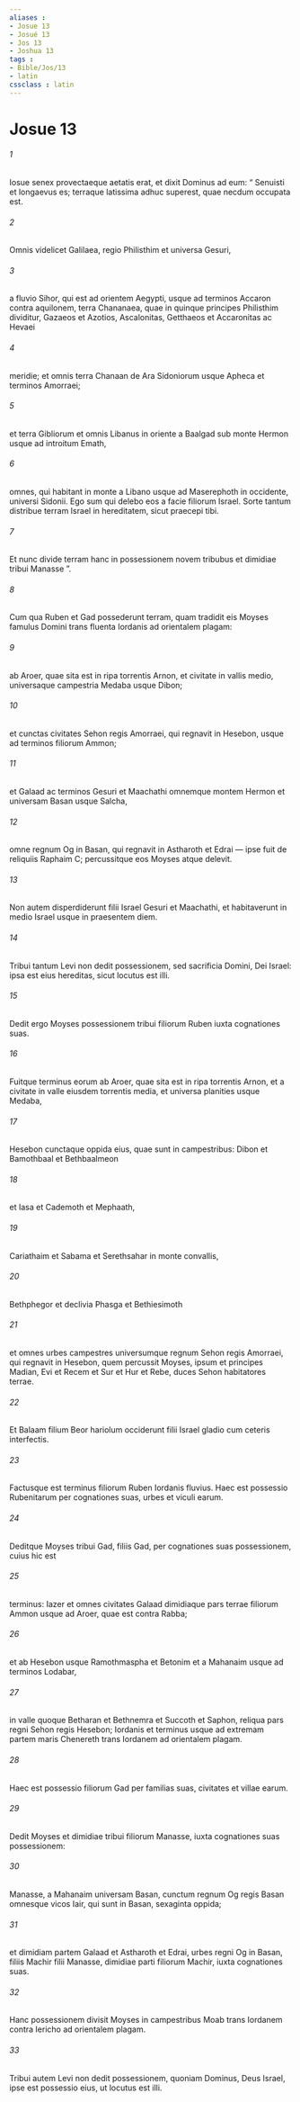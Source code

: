 ```yaml
---
aliases : 
- Josue 13
- Josué 13
- Jos 13
- Joshua 13
tags : 
- Bible/Jos/13
- latin
cssclass : latin
---
```


# Josue 13

###### 1
Iosue senex provectaeque aetatis erat, et dixit Dominus ad eum: “ Senuisti et longaevus es; terraque latissima adhuc superest, quae necdum occupata est. 
###### 2
Omnis videlicet Galilaea, regio Philisthim et universa Gesuri, 
###### 3
a fluvio Sihor, qui est ad orientem Aegypti, usque ad terminos Accaron contra aquilonem, terra Chananaea, quae in quinque principes Philisthim dividitur, Gazaeos et Azotios, Ascalonitas, Getthaeos et Accaronitas ac Hevaei 
###### 4
meridie; et omnis terra Chanaan de Ara Sidoniorum usque Apheca et terminos Amorraei; 
###### 5
et terra Gibliorum et omnis Libanus in oriente a Baalgad sub monte Hermon usque ad introitum Emath, 
###### 6
omnes, qui habitant in monte a Libano usque ad Maserephoth in occidente, universi Sidonii. Ego sum qui delebo eos a facie filiorum Israel. Sorte tantum distribue terram Israel in hereditatem, sicut praecepi tibi. 
###### 7
Et nunc divide terram hanc in possessionem novem tribubus et dimidiae tribui Manasse ”.
###### 8
Cum qua Ruben et Gad possederunt terram, quam tradidit eis Moyses famulus Domini trans fluenta Iordanis ad orientalem plagam: 
###### 9
ab Aroer, quae sita est in ripa torrentis Arnon, et civitate in vallis medio, universaque campestria Medaba usque Dibon; 
###### 10
et cunctas civitates Sehon regis Amorraei, qui regnavit in Hesebon, usque ad terminos filiorum Ammon; 
###### 11
et Galaad ac terminos Gesuri et Maachathi omnemque montem Hermon et universam Basan usque Salcha, 
###### 12
omne regnum Og in Basan, qui regnavit in Astharoth et Edrai — ipse fuit de reliquiis Raphaim C; percussitque eos Moyses atque delevit. 
###### 13
Non autem disperdiderunt filii Israel Gesuri et Maachathi, et habitaverunt in medio Israel usque in praesentem diem.
###### 14
Tribui tantum Levi non dedit possessionem, sed sacrificia Domini, Dei Israel: ipsa est eius hereditas, sicut locutus est illi.
###### 15
Dedit ergo Moyses possessionem tribui filiorum Ruben iuxta cognationes suas. 
###### 16
Fuitque terminus eorum ab Aroer, quae sita est in ripa torrentis Arnon, et a civitate in valle eiusdem torrentis media, et universa planities usque Medaba, 
###### 17
Hesebon cunctaque oppida eius, quae sunt in campestribus: Dibon et Bamothbaal et Bethbaalmeon 
###### 18
et Iasa et Cademoth et Mephaath, 
###### 19
Cariathaim et Sabama et Serethsahar in monte convallis, 
###### 20
Bethphegor et declivia Phasga et Bethiesimoth 
###### 21
et omnes urbes campestres universumque regnum Sehon regis Amorraei, qui regnavit in Hesebon, quem percussit Moyses, ipsum et principes Madian, Evi et Recem et Sur et Hur et Rebe, duces Sehon habitatores terrae. 
###### 22
Et Balaam filium Beor hariolum occiderunt filii Israel gladio cum ceteris interfectis. 
###### 23
Factusque est terminus filiorum Ruben Iordanis fluvius. Haec est possessio Rubenitarum per cognationes suas, urbes et viculi earum.
###### 24
Deditque Moyses tribui Gad, filiis Gad, per cognationes suas possessionem, cuius hic est 
###### 25
terminus: Iazer et omnes civitates Galaad dimidiaque pars terrae filiorum Ammon usque ad Aroer, quae est contra Rabba; 
###### 26
et ab Hesebon usque Ramothmaspha et Betonim et a Mahanaim usque ad terminos Lodabar, 
###### 27
in valle quoque Betharan et Bethnemra et Succoth et Saphon, reliqua pars regni Sehon regis Hesebon; Iordanis et terminus usque ad extremam partem maris Chenereth trans Iordanem ad orientalem plagam. 
###### 28
Haec est possessio filiorum Gad per familias suas, civitates et villae earum.
###### 29
Dedit Moyses et dimidiae tribui filiorum Manasse, iuxta cognationes suas possessionem: 
###### 30
Manasse, a Mahanaim universam Basan, cunctum regnum Og regis Basan omnesque vicos Iair, qui sunt in Basan, sexaginta oppida; 
###### 31
et dimidiam partem Galaad et Astharoth et Edrai, urbes regni Og in Basan, filiis Machir filii Manasse, dimidiae parti filiorum Machir, iuxta cognationes suas.
###### 32
Hanc possessionem divisit Moyses in campestribus Moab trans Iordanem contra Iericho ad orientalem plagam. 
###### 33
Tribui autem Levi non dedit possessionem, quoniam Dominus, Deus Israel, ipse est possessio eius, ut locutus est illi.
